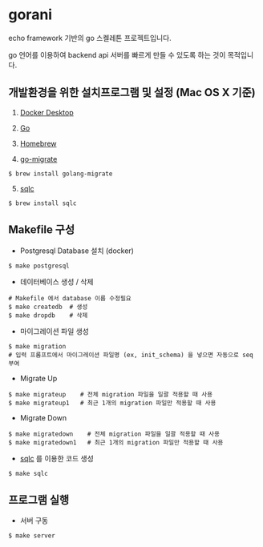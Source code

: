 # gorani

echo framework 기반의 go 스켈레톤 프로젝트입니다. 

go 언어를 이용하여 backend api 서버를 빠르게 만들 수 있도록 하는 것이 목적입니다.

## 개발환경을 위한 설치프로그램 및 설정 (Mac OS X 기준)

1. [Docker Desktop](https://www.docker.com/products/docker-desktop)

2. [Go](https://golang.org/)

3. [Homebrew](https://brew.sh/index_ko)

4. [go-migrate](https://github.com/golang-migrate/migrate)

```shell
$ brew install golang-migrate
```

5. [sqlc](https://sqlc.dev/)

```shell
$ brew install sqlc
```

## Makefile 구성

- Postgresql Database 설치 (docker)

```shell
$ make postgresql
```

- 데이터베이스 생성 / 삭제

```shell
# Makefile 에서 database 이름 수정필요
$ make createdb  # 생성
$ make dropdb    # 삭제
```

- 마이그레이션 파일 생성

```shell
$ make migration
# 입력 프롬프트에서 마이그레이션 파일명 (ex, init_schema) 을 넣으면 자동으로 seq 부여
```

- Migrate Up

```shell
$ make migrateup    # 전체 migration 파일을 일괄 적용할 때 사용
$ make migrateup1   # 최근 1개의 migration 파일만 적용할 때 사용
```

- Migrate Down

```shell
$ make migratedown    # 전체 migration 파일을 일괄 적용할 때 사용
$ make migratedown1   # 최근 1개의 migration 파일만 적용할 때 사용
```

- [sqlc](https://sqlc.dev/) 를 이용한 코드 생성

```shell
$ make sqlc
```

## 프로그램 실행

- 서버 구동

```shell
$ make server
```
